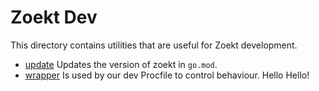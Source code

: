 # Zoekt Dev

This directory contains utilities that are useful for Zoekt development.

- [update](./update) Updates the version of zoekt in `go.mod`.
- [wrapper](./wrapper) Is used by our dev Procfile to control behaviour.
Hello Hello!
